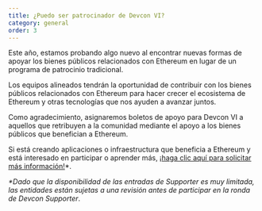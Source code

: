 ```yaml
---
title: ¿Puedo ser patrocinador de Devcon VI?
category: general
order: 3
---
```


Este año, estamos probando algo nuevo al encontrar nuevas formas de apoyar los bienes públicos relacionados con Ethereum en lugar de un programa de patrocinio tradicional.

Los equipos alineados tendrán la oportunidad de contribuir con los bienes públicos relacionados con Ethereum para hacer crecer el ecosistema de Ethereum y otras tecnologías que nos ayuden a avanzar juntos.

Como agradecimiento, asignaremos boletos de apoyo para Devcon VI a aquellos que retribuyen a la comunidad mediante el apoyo a los bienes públicos que benefician a Ethereum.

Si está creando aplicaciones o infraestructura que beneficia a Ethereum y está interesado en participar o aprender más, [¡haga clic aquí para solicitar más información!](https://forms.gle/mWpzC6dMQFa5WwvG8)*.

_*Dado que la disponibilidad de las entradas de Supporter es muy limitada, las entidades están sujetas a una revisión antes de participar en la ronda de Devcon Supporter_.
